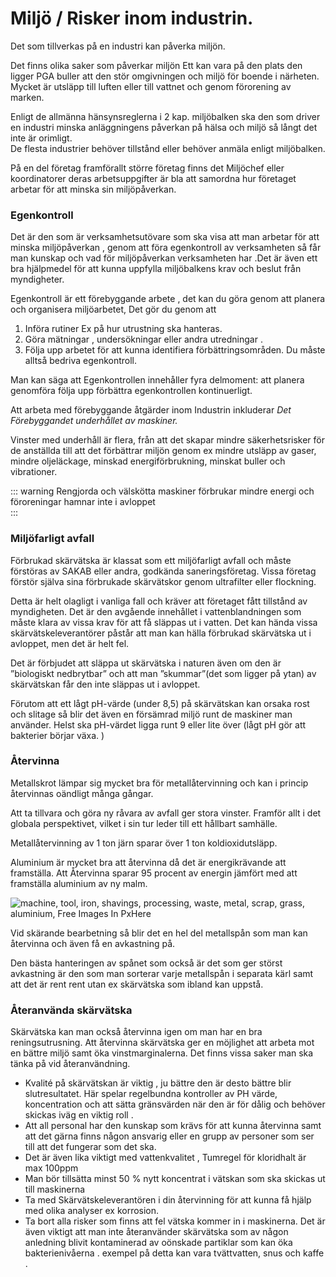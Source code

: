 # Miljö / Risker inom industrin.

Det som tillverkas på en industri kan påverka miljön.

Det finns olika saker som påverkar miljön Ett kan vara  på den plats den ligger PGA buller att den stör omgivningen och miljö för boende i närheten.
Mycket är  utsläpp till luften eller till vattnet och genom förorening av marken.

Enligt de allmänna hänsynsreglerna i 2 kap. miljöbalken ska den som driver en industri minska anläggningens påverkan på hälsa och miljö så långt det inte är orimligt.  
De flesta industrier behöver tillstånd eller behöver anmäla enligt miljöbalken. 

På en del företag framförallt större företag finns det Miljöchef eller koordinatorer  deras arbetsuppgifter är bla att samordna hur företaget arbetar för att minska sin miljöpåverkan.

### Egenkontroll

Det är den som är verksamhetsutövare som ska visa att man arbetar för att minska miljöpåverkan , genom att föra egenkontroll av verksamheten så får man kunskap och vad för miljöpåverkan verksamheten har .Det är även ett bra hjälpmedel för att kunna uppfylla miljöbalkens krav och beslut från myndigheter.

Egenkontroll är ett förebyggande arbete , det kan du göra genom att planera och organisera miljöarbetet, 
Det gör du genom att 

 1. Införa rutiner  Ex på hur utrustning ska hanteras.
 2. Göra mätningar , undersökningar eller andra utredningar .
 3. Följa upp arbetet för att kunna identifiera förbättringsområden.
Du måste alltså bedriva egenkontroll. 

Man kan säga att Egenkontrollen innehåller fyra delmoment: 
att planera 
genomföra 
följa upp 
förbättra egenkontrollen kontinuerligt.

Att arbeta med förebyggande  åtgärder inom Industrin inkluderar  *Det Förebyggandet  underhållet av maskiner.*

Vinster med underhåll är flera,  från att det skapar mindre säkerhetsrisker för de anställda till att det förbättrar miljön genom ex mindre utsläpp av gaser, mindre oljeläckage, minskad energiförbrukning, minskat buller och vibrationer.

 ::: warning Rengjorda  och välskötta maskiner förbrukar mindre energi och föroreningar hamnar inte i avloppet
 <br>
 :::
 
 ### Miljöfarligt avfall
Förbrukad skärvätska är klassat som ett miljöfarligt avfall och måste förstöras av SAKAB eller andra, godkända saneringsföretag. Vissa företag förstör själva sina förbrukade skärvätskor genom ultrafilter eller flockning. 

Detta är helt olagligt i vanliga fall och kräver att företaget fått tillstånd av myndigheten. 
Det är den avgående innehållet i vattenblandningen som måste klara av vissa krav för att få släppas ut i vatten. 
Det kan hända vissa skärvätskeleverantörer påstår att man kan hälla förbrukad skärvätska ut i avloppet, men det är helt fel. 

Det är förbjudet att släppa ut skärvätska i naturen även om den är ”biologiskt nedbrytbar” och att man ”skummar”(det som ligger på ytan) av skärvätskan får den inte släppas ut i avloppet. 

Förutom att ett lågt pH-värde (under 8,5) på skärvätskan kan orsaka rost och slitage så blir det även en försämrad miljö runt de maskiner man använder. Helst ska pH-värdet ligga runt 9 eller lite över (lågt pH gör att bakterier börjar växa. )


### Återvinna
Metallskrot lämpar sig mycket bra för metallåtervinning och kan i princip återvinnas oändligt många gångar. 

Att ta tillvara och göra ny råvara av avfall ger stora vinster. Framför allt i det globala perspektivet, vilket i sin tur leder till ett hållbart samhälle.

Metallåtervinning av 1 ton järn sparar över 1 ton koldioxidutsläpp. 

Aluminium är mycket bra att återvinna då det är energikrävande att framställa. Att Återvinna sparar 95 procent av energin jämfört med att framställa aluminium av ny malm.

 <!-- <img style="margin-top: 2em; padding: 20px" id="ingress" src="https://lernia.itslearning.com/data/1821/C33240/Arbetsmilj%C3%B6/metallsp%C3%A5n.jpg%202.jpg"> -->

 <img src="https://c.pxhere.com/images/81/0b/3e91b32ae4c14cf9011c396f78b2-1595824.jpg!d" srcset="https://c.pxhere.com/images/81/0b/3e91b32ae4c14cf9011c396f78b2-1595824.jpg!d" alt="machine, tool, iron, shavings, processing, waste, metal, scrap, grass, aluminium, Free Images In PxHere">

Vid skärande bearbetning så blir det en hel del metallspån som man kan återvinna och även få en avkastning på.

Den bästa hanteringen av spånet som också är det som ger störst avkastning är den som man sorterar varje metallspån i separata kärl samt att det är rent 
rent utan ex skärvätska som ibland kan uppstå.  


### Återanvända skärvätska
Skärvätska kan man också återvinna igen om man har en bra reningsutrusning.
Att återvinna skärvätska ger en möjlighet att arbeta mot en bättre miljö samt öka vinstmarginalerna.
Det finns vissa saker man ska tänka på vid återanvändning.

 - Kvalité på skärvätskan är viktig , ju bättre den är desto bättre blir slutresultatet. Här spelar regelbundna kontroller av PH värde, koncentration och att sätta gränsvärden när den är för dålig och behöver skickas iväg en viktig roll .
 - Att all personal har den kunskap som krävs för att kunna återvinna samt att det gärna finns någon ansvarig eller en grupp av personer som ser till att det fungerar som det ska.
 - Det är även lika viktigt med vattenkvalitet , Tumregel för kloridhalt är max 100ppm
 - Man bör tillsätta minst 50 % nytt koncentrat i vätskan som ska skickas ut till maskinerna 
 - Ta med Skärvätskeleverantören i din återvinning för att kunna få hjälp med olika analyser ex korrosion.
 - Ta bort alla risker som finns att fel vätska kommer in i maskinerna. Det är även viktigt att man inte återanvänder skärvätska som av någon anledning blivit kontaminerad av oönskade partiklar som kan öka bakterienivåerna . exempel på detta kan vara tvättvatten, snus och kaffe .
 